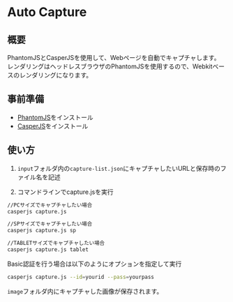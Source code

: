 # Auto Capture

## 概要

PhantomJSとCasperJSを使用して、Webページを自動でキャプチャします。
レンダリングはヘッドレスブラウザのPhantomJSを使用するので、Webkitベースのレンダリングになります。

## 事前準備

- [PhantomJS](http://phantomjs.org/)をインストール
- [CasperJS](http://casperjs.org/)をインストール

## 使い方
1. `input`フォルダ内の`capture-list.json`にキャプチャしたいURLと保存時のファイル名を記述

2. コマンドラインでcapture.jsを実行

```bash
//PCサイズでキャプチャしたい場合
casperjs capture.js

//SPサイズでキャプチャしたい場合
casperjs capture.js sp

//TABLETサイズでキャプチャしたい場合
casperjs capture.js tablet
```

Basic認証を行う場合は以下のようにオプションを指定して実行

```bash
casperjs capture.js --id=yourid --pass=yourpass
```

`image`フォルダ内にキャプチャした画像が保存されます。